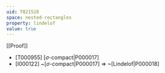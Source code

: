 ```yaml
---
uid: T021528
space: nested-rectangles
property: lindelof
value: true
---
```

[[Proof]]

* [T000955] [$\sigma$-compact|P000017]
* [I000122] ~[$\sigma$-compact|P000017] => ~[Lindelof|P000018]

